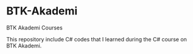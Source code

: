 # BTK-Akademi
BTK Akademi Courses

This repository include C# codes that I learned  during the C# course on BTK Akademi. 
